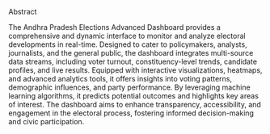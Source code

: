 Abstract

The Andhra Pradesh Elections Advanced Dashboard provides a comprehensive and dynamic interface to monitor and analyze electoral developments in real-time. Designed to cater to policymakers, analysts, journalists, and the general public, the dashboard integrates multi-source data streams, including voter turnout, constituency-level trends, candidate profiles, and live results. Equipped with interactive visualizations, heatmaps, and advanced analytics tools, it offers insights into voting patterns, demographic influences, and party performance. By leveraging machine learning algorithms, it predicts potential outcomes and highlights key areas of interest. The dashboard aims to enhance transparency, accessibility, and engagement in the electoral process, fostering informed decision-making and civic participation.
